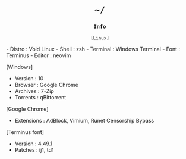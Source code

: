 <h1 align="center"><code>~/</code></h1>

<h3 align="center"><code>Info</code></h3>


<p align="center"><code>[Linux]</code></p>
- Distro    :  Void Linux
- Shell     :  zsh
- Terminal  :  Windows Terminal
- Font      :  Terminus
- Editor    :  neovim

[Windows]
- Version   :  10
- Browser   :  Google Chrome
- Archives  :  7-Zip
- Torrents  :  qBittorrent

[Google Chrome]
- Extensions  :  AdBlock, Vimium, Runet Censorship Bypass

[Terminus font]
- Version  :  4.49.1
- Patches  :  ij1, td1


<h1/>
